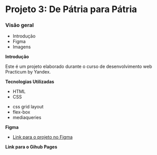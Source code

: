 # Projeto 3: De Pátria para Pátria

### Visão geral

- Introdução
- Figma
- Imagens

**Introdução**

Este é um projeto elaborado durante o curso de desenvolvimento web Practicum by Yandex.

**Tecnologias Utilizadas**

- HTML
- CSS

* css grid layout
* flex-box
* mediaqueries

**Figma**

- [Link para o projeto no Figma](https://www.figma.com/file/1zCYcflj6BJx5VqOvXU9nb/Sprint-3-From-Homeland-to-Homeland-desktop-mobile?node-id=0%3A1)

**Link para o Gihub Pages**
